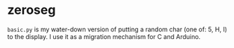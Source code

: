 # zeroseg

`basic.py` is my water-down version of putting a random char (one of: 5, H, I) to the display. I use it as a migration mechanism for C and Arduino.
